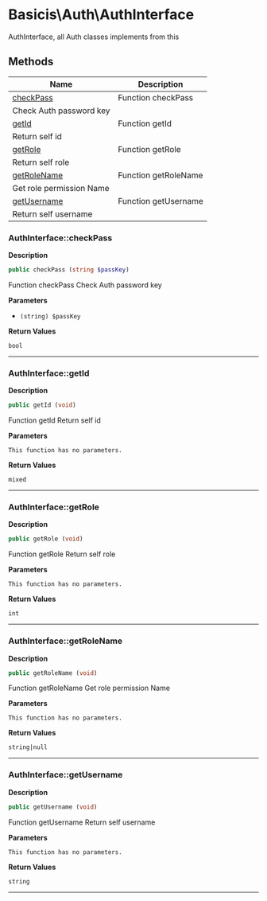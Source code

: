 # Basicis\Auth\AuthInterface  

AuthInterface, all Auth classes implements from this





## Methods

| Name | Description |
|------|-------------|
|[checkPass](#authinterfacecheckpass)|Function checkPass
Check Auth password key|
|[getId](#authinterfacegetid)|Function getId
Return self id|
|[getRole](#authinterfacegetrole)|Function getRole
Return self role|
|[getRoleName](#authinterfacegetrolename)|Function getRoleName
Get role permission Name|
|[getUsername](#authinterfacegetusername)|Function getUsername
Return self username|




### AuthInterface::checkPass  

**Description**

```php
public checkPass (string $passKey)
```

Function checkPass
Check Auth password key 

 

**Parameters**

* `(string) $passKey`

**Return Values**

`bool`




<hr />


### AuthInterface::getId  

**Description**

```php
public getId (void)
```

Function getId
Return self id 

 

**Parameters**

`This function has no parameters.`

**Return Values**

`mixed`




<hr />


### AuthInterface::getRole  

**Description**

```php
public getRole (void)
```

Function getRole
Return self role 

 

**Parameters**

`This function has no parameters.`

**Return Values**

`int`




<hr />


### AuthInterface::getRoleName  

**Description**

```php
public getRoleName (void)
```

Function getRoleName
Get role permission Name 

 

**Parameters**

`This function has no parameters.`

**Return Values**

`string|null`




<hr />


### AuthInterface::getUsername  

**Description**

```php
public getUsername (void)
```

Function getUsername
Return self username 

 

**Parameters**

`This function has no parameters.`

**Return Values**

`string`




<hr />

